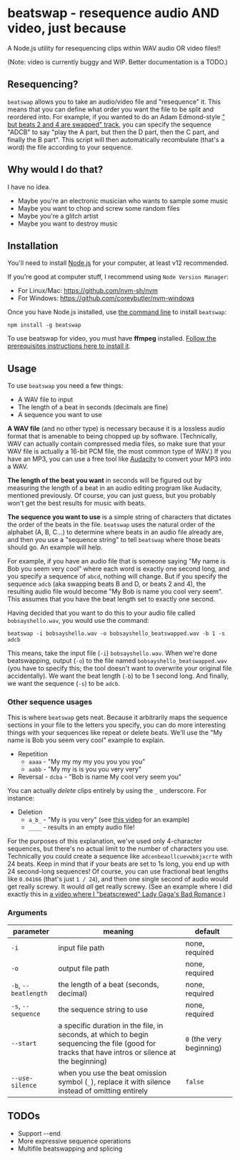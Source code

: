 # beatswap - resequence audio AND video, just because

A Node.js utility for resequencing clips within WAV audio OR video files!!

(Note: video is currently buggy and WIP. Better documentation is a TODO.)

## Resequencing?

`beatswap` allows you to take an audio/video file and "resequence" it. This means that you can define what order you want the file to be split and reordered into. For example, if you wanted to do an Adam Edmond-style ["<song> but beats 2 and 4 are swapped" track](https://www.youtube.com/watch?v=dSvvlu5zTDQ), you can specify the sequence "ADCB" to say "play the A part, but then the D part, then the C part, and finally the B part". This script will then automatically recombulate (that's a word) the file according to your sequence.

## Why would I do that?

I have no idea.

- Maybe you're an electronic musician who wants to sample some music
- Maybe you want to chop and screw some random files
- Maybe you're a glitch artist
- Maybe you want to destroy music

## Installation

You'll need to install [Node.js](https://nodejs.org/en/) for your computer, at least v12 recommended.

If you're good at computer stuff, I recommend using `Node Version Manager`:
- For Linux/Mac: https://github.com/nvm-sh/nvm
- For Windows: https://github.com/coreybutler/nvm-windows

Once you have Node.js installed, use [the command line](https://lifehacker.com/a-command-line-primer-for-beginners-5633909) to install `beatswap`:

`npm install -g beatswap`

To use beatswap for video, you must have **ffmpeg** installed. [Follow the prerequisites instructions here to install it](https://github.com/fluent-ffmpeg/node-fluent-ffmpeg#prerequisites).

## Usage

To use `beatswap` you need a few things:

- A WAV file to input
- The length of a beat in seconds (decimals are fine)
- A sequence you want to use

**A WAV file** (and no other type) is necessary because it is a lossless audio format that is amenable to being chopped up by software. (Technically, WAV can actually contain compressed media files, so make sure that your WAV file is actually a 16-bit PCM file, the most common type of WAV.) If you have an MP3, you can use a free tool like [Audacity](https://www.audacityteam.org/) to convert your MP3 into a WAV.

**The length of the beat you want** in seconds will be figured out by measuring the length of a beat in an audio editing program like Audacity, mentioned previously. Of course, you can just guess, but you probably won't get the best results for music with beats.

**The sequence you want to use** is a simple string of characters that dictates the order of the beats in the file. `beatswap` uses the natural order of the alphabet (A, B, C...) to determine where beats in an audio file already are, and then you use a "sequence string" to tell `beatswap` where those beats should go. An example will help.

For example, if you have an audio file that is someone saying "My name is Bob you seem very cool" where each word is exactly one second long, and you specify a sequence of `abcd`, nothing will change. But if you specify the sequence `adcb` (aka swapping beats B and D, or beats 2 and 4), the resulting audio file would become "My Bob is name you cool very seem". This assumes that you have the beat length set to exactly one second.

Having decided that you want to do this to your audio file called `bobsayshello.wav`, you would use the command:

```
beatswap -i bobsayshello.wav -o bobsayshello_beatswapped.wav -b 1 -s adcb
```

This means, take the input file (`-i`) `bobsayshello.wav`. When we're done beatswapping, output (`-o`) to the file named `bobsayshello_beatswapped.wav` (you have to specify this; the tool doesn't want to overwrite your original file accidentally). We want the beat length (`-b`) to be 1 second long. And finally, we want the sequence (`-s`) to be `adcb`.

### Other sequence usages

This is where `beatswap` gets neat. Because it arbitrarily maps the sequence sections in your file to the letters you specify, you can do more interesting things with your sequences like repeat or delete beats. We'll use the "My name is Bob you seem very cool" example to explain.

- Repetition
    - `aaaa` - "My my my my you you you you"
    - `aabb` - "My my is is you you very very"
- Reversal - `dcba` - "Bob is name My cool very seem you"

You can actually _delete_ clips entirely by using the `_` underscore. For instance:

- Deletion
    - `a_b_` - "My is you very" (see [this video](https://www.youtube.com/watch?v=hhEBYGzADeU) for an example)
    - `____` - results in an empty audio file!

For the purposes of this explanation, we've used only 4-character sequences, but there's no actual limit to the number of characters you use. Technically you could create a sequence like `adcenbeaollcuevwbkjxcrte` with 24 beats. Keep in mind that if your beats are set to 1s long, you end up with 24 second-long sequences! Of course, you can use fractional beat lengths like `0.04166` (that's just `1 / 24`), and then one single second of audio would get really screwy. It would _all_ get really screwy. (See an example where I did exactly this in [a video where I "beatscrewed" Lady Gaga's Bad Romance](https://www.youtube.com/watch?v=HAXfEmgOvz4).)

### Arguments

parameter | meaning | default
----- | ----- | -----
`-i` | input file path | none, required
`-o` | output file path | none, required
`-b`, `--beatlength` | the length of a beat (seconds, decimal) | none, required
`-s`, `--sequence` | the sequence string to use | none, required
`--start` | a specific duration in the file, in seconds, at which to begin sequencing the file (good for tracks that have intros or silence at the beginning) | `0` (the very beginning)
`--use-silence` | when you use the beat omission symbol (`_`), replace it with silence instead of omitting entirely | `false`

## TODOs

- Support --end
- More expressive sequence operations
- Multifile beatswapping and splicing